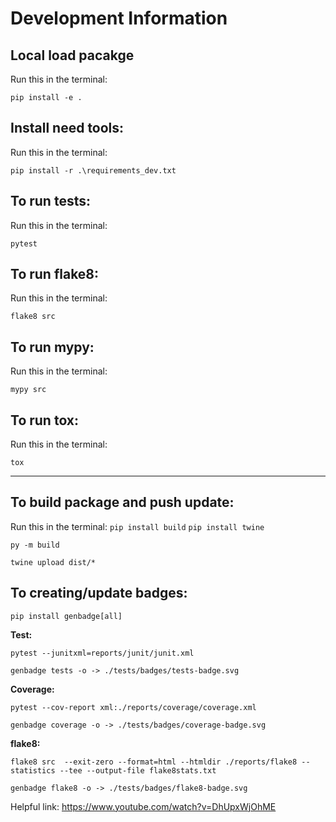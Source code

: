 # Development Information

## Local load pacakge

Run this in the terminal:

`pip install -e .`


## Install need tools:
Run this in the terminal:

`pip install -r .\requirements_dev.txt`


## To run tests:
Run this in the terminal:

`pytest`


## To run flake8:
Run this in the terminal:

`flake8 src`


## To run mypy:
Run this in the terminal:

`mypy src`

## To run tox:
Run this in the terminal:

`tox`

---
## To build package and push update:
Run this in the terminal:
`pip install build`
`pip install twine`

`py -m build`

`twine upload dist/*`

## To creating/update badges:

`pip install genbadge[all]`

**Test:**

`pytest --junitxml=reports/junit/junit.xml`

`genbadge tests -o -> ./tests/badges/tests-badge.svg`

**Coverage:**

`pytest --cov-report xml:./reports/coverage/coverage.xml`

`genbadge coverage -o -> ./tests/badges/coverage-badge.svg`

**flake8:**

`flake8 src  --exit-zero --format=html --htmldir ./reports/flake8 --statistics --tee --output-file flake8stats.txt`

`genbadge flake8 -o -> ./tests/badges/flake8-badge.svg`


Helpful link:
https://www.youtube.com/watch?v=DhUpxWjOhME